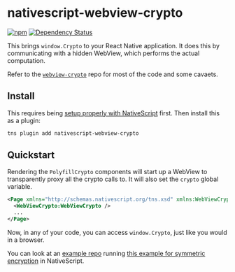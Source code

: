# nativescript-webview-crypto

[![npm](https://img.shields.io/npm/v/nativescript-webview-crypto.svg?maxAge=2592000?style=flat-square)](https://www.npmjs.com/package/nativescript-webview-crypto)
[![Dependency Status](https://dependencyci.com/github/saulshanabrook/nativescript-webview-crypto/badge)](https://dependencyci.com/github/saulshanabrook/nativescript-webview-crypto)

This brings `window.Crypto` to your React Native application. It does this
by communicating with a hidden WebView, which performs the actual
computation.

Refer to the [`webview-crypto`](https://github.com/saulshanabrook/webview-crypto)
repo for most of the code and some cavaets.


## Install

This requires being [setup properly with NativeScript](http://docs.nativescript.org/start/quick-setup)
first. Then install this as a plugin:

```bash
tns plugin add nativescript-webview-crypto
```

<!-- ```bash
tns plugin add nativescript-webview-crypto

mkdir -p app/webview-crypto
cp node_modules/nativescript-webview-interface/www/nativescript-webview-interface.js \
   node_modules/webview-crypto/webViewWorker.js \
   node_modules/nativescript-webview-crypto/www/index.html \
   node_modules/nativescript-webview-crypto/www/nativeScriptWebViewWorker.js \
   app/webview-crypto
``` -->

## Quickstart

Rendering the `PolyfillCrypto` components will start up a WebView to
transparently proxy all the crypto calls to. It will also set the `crypto`
global variable.

```xml
<Page xmlns="http://schemas.nativescript.org/tns.xsd" xmlns:WebViewCrypto="nativescript-webview-crypto">
  <WebViewCrypto:WebViewCrypto />
  ...
</Page>
```

Now, in any of your code, you can access `window.Crypto`, just like you would
in a browser.

You can look at an [example repo](https://github.com/saulshanabrook/nativescript-webview-crypto-example)
running [this example for symmetric encryption](https://blog.engelke.com/2014/06/22/symmetric-cryptography-in-the-browser-part-1/)
in NativeScript.
